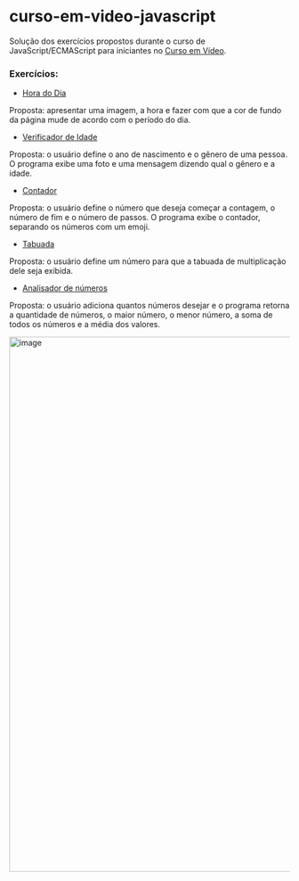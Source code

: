 # curso-em-video-javascript

Solução dos exercícios propostos durante o curso de JavaScript/ECMAScript para iniciantes no [Curso em Vídeo](https://www.youtube.com/user/cursosemvideo).

### Exercícios:
- [Hora do Dia](https://github.com/MarianaOzorio/curso-em-video-javascript/blob/main/hora-do-dia.html)

Proposta: apresentar uma imagem, a hora e fazer com que a cor de fundo da página mude de acordo com o período do dia.

- [Verificador de Idade](https://github.com/MarianaOzorio/curso-em-video-javascript/blob/main/verificador-de-idade.html)

Proposta: o usuário define o ano de nascimento e o gênero de uma pessoa. O programa exibe uma foto e uma mensagem dizendo qual o gênero e a idade.

- [Contador](https://github.com/MarianaOzorio/curso-em-video-javascript/blob/main/contador.html)

Proposta: o usuário define o número que deseja começar a contagem, o número de fim e o número de passos. O programa exibe o contador, separando os números com um emoji.

- [Tabuada](https://github.com/MarianaOzorio/curso-em-video-javascript/blob/main/tabuada.html)

Proposta: o usuário define um número para que a tabuada de multiplicação dele seja exibida.

- [Analisador de números](https://github.com/MarianaOzorio/curso-em-video-javascript/blob/main/analisador-de-numeros.html)

Proposta: o usuário adiciona quantos números desejar e o programa retorna a quantidade de números, o maior número, o menor número, a soma de todos os números e a média dos valores.


<img width="960" alt="image" src="https://user-images.githubusercontent.com/66336900/211936143-3eca0712-efd3-474b-b047-3b7d6f693ce4.png">

